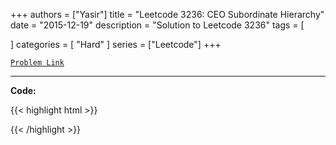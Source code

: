 
+++
authors = ["Yasir"]
title = "Leetcode 3236: CEO Subordinate Hierarchy"
date = "2015-12-19"
description = "Solution to Leetcode 3236"
tags = [
    
]
categories = [
    "Hard"
]
series = ["Leetcode"]
+++



[`Problem Link`](https://leetcode.com/problems/ceo-subordinate-hierarchy/description/)

---

**Code:**

{{< highlight html >}}

{{< /highlight >}}

